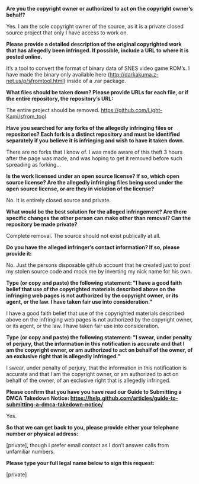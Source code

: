 **Are you the copyright owner or authorized to act on the copyright owner’s behalf?**
 
Yes. I am the sole copyright owner of the source, as it is a private closed source project that only I have access to work on.
 
**Please provide a detailed description of the original copyrighted work that has allegedly been infringed. If possible, include a URL to where it is posted online.**
 
It’s a tool to convert the format of binary data of SNES video game ROM’s. I have made the binary only available here (http://darkakuma.z-net.us/p/sfromtool.html) inside of a .rar package.
 
**What files should be taken down? Please provide URLs for each file, or if the entire repository, the repository’s URL:**
 
The entire project should be removed. https://github.com/Light-Kami/sfrom_tool
 
**Have you searched for any forks of the allegedly infringing files or repositories? Each fork is a distinct repository and must be identified separately if you believe it is infringing and wish to have it taken down.**
 
There are no forks that I know of. I was made aware of this theft 3 hours after the page was made, and was hoping to get it removed before such spreading as forking...
 
**Is the work licensed under an open source license? If so, which open source license? Are the allegedly infringing files being used under the open source license, or are they in violation of the license?**
 
No. It is entirely closed source and private.
 
**What would be the best solution for the alleged infringement? Are there specific changes the other person can make other than removal? Can the repository be made private?**
 
Complete removal. The source should not exist publically at all.
 
**Do you have the alleged infringer’s contact information? If so, please provide it:**
 
No. Just the persons disposable github account that he created just to post my stolen source code and mock me by inverting my nick name for his own.
 
**Type (or copy and paste) the following statement: "I have a good faith belief that use of the copyrighted materials described above on the infringing web pages is not authorized by the copyright owner, or its agent, or the law. I have taken fair use into consideration."**
 
I have a good faith belief that use of the copyrighted materials described above on the infringing web pages is not authorized by the copyright owner, or its agent, or the law. I have taken fair use into consideration.
 
**Type (or copy and paste) the following statement: "I swear, under penalty of perjury, that the information in this notification is accurate and that I am the copyright owner, or am authorized to act on behalf of the owner, of an exclusive right that is allegedly infringed."**
 
I swear, under penalty of perjury, that the information in this notification is accurate and that I am the copyright owner, or am authorized to act on behalf of the owner, of an exclusive right that is allegedly infringed.
 
**Please confirm that you have you have read our Guide to Submitting a DMCA Takedown Notice: https://help.github.com/articles/guide-to-submitting-a-dmca-takedown-notice/**
 
Yes.
 
**So that we can get back to you, please provide either your telephone number or physical address:**
 
[private], though I prefer email contact as I don’t answer calls from unfamiliar numbers.
 
**Please type your full legal name below to sign this request:**
 
[private]

